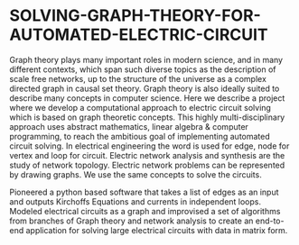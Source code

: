 # SOLVING-GRAPH-THEORY-FOR-AUTOMATED-ELECTRIC-CIRCUIT
Graph theory plays many important roles in modern science, and in many different contexts, which span such diverse topics as the description of scale free networks, up to the structure of the universe as a complex directed graph in causal set theory.  Graph theory is also ideally suited to describe many concepts in computer science. Here we describe a project where we develop a computational approach to electric circuit solving which is based on graph theoretic concepts. This highly multi-disciplinary approach uses abstract mathematics, linear algebra &amp; computer programming, to reach the ambitious goal of implementing automated circuit solving.  In electrical engineering the word is used for edge, node for vertex and loop for circuit. Electric network analysis and synthesis are the study of network topology. Electric network problems can be represented by drawing graphs. We use the same concepts to solve the circuits.

Pioneered a python based software that takes a list of edges as an input and outputs Kirchoffs Equations and currents in independent loops.
Modeled electrical circuits as a graph and improvised a set of algorithms from branches of Graph theory and network analysis to create an end-to-end application for solving large electrical circuits with data in matrix form.

